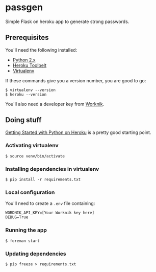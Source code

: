# passgen

Simple Flask on heroku app to generate strong passwords.

## Prerequisites

You'll need the following installed:

* [Python 2.x](https://www.python.org/)
* [Heroku Toolbelt](https://toolbelt.heroku.com/)
* [Virtualenv](https://virtualenv.pypa.io/)

If these commands give you a version number, you are good to go:

    $ virtualenv --version
    $ heroku --version

You'll also need a developer key from [Worknik](http://developer.wordnik.com/).

## Doing stuff

[Getting Started with Python on Heroku](https://devcenter.heroku.com/articles/getting-started-with-python-o) is a pretty good starting point.

### Activating virtualenv

    $ source venv/bin/activate

### Installing dependencies in virtualenv

    $ pip install -r requirements.txt

### Local configuration

You'll need to create a `.env` file containing:

    WORDNIK_API_KEY=[Your Worknik key here]
    DEBUG=True

### Running the app

    $ foreman start

### Updating dependencies

    $ pip freeze > requirements.txt